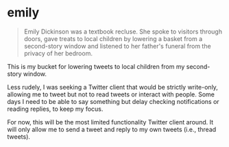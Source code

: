 # emily

> Emily Dickinson was a textbook recluse. She spoke to visitors through doors, gave treats to local children by lowering a basket from a second-story window and listened to her father's funeral from the privacy of her bedroom.

This is my bucket for lowering tweets to local children from my second-story window.

Less rudely, I was seeking a Twitter client that would be strictly write-only, allowing me to tweet but not to read tweets or interact with people. Some days I need to be able to say something but delay checking notifications or reading replies, to keep my focus.

For now, this will be the most limited functionality Twitter client around. It will only allow me to send a tweet and reply to my own tweets (i.e., thread tweets). 
